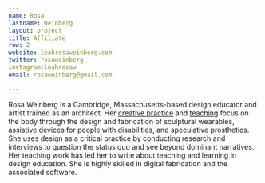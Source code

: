```yaml
---
name: Rosa
lastname: Weinberg
layout: project
title: Affiliate
row: 2
website: leahrosaweinberg.com
twitter: rosaweinberg
instagram:leahrosaw
email: rosaweinberg@gmail.com

---
```


Rosa Weinberg is a Cambridge, Massachusetts-based design educator and artist trained as an architect. Her [creative practice](http://www.leahrosaweinberg.com/work) and [teaching](http://www.leahrosaweinberg.com/teaching-portfolio) focus on the body through the design and fabrication of sculptural wearables, assistive devices for people with disabilities, and speculative prosthetics. She uses design as a critical practice by conducting research and interviews to question the status quo and see beyond dominant narratives. Her teaching work has led her to write about teaching and learning in design education. She is highly skilled in digital fabrication and the associated software.
